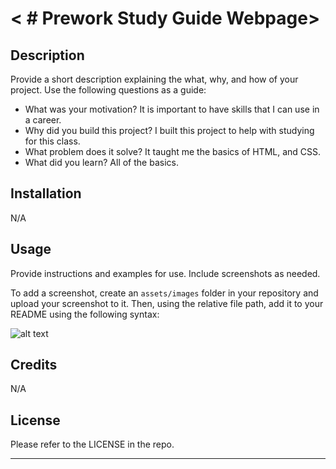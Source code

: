 # <  # Prework Study Guide Webpage>

## Description

Provide a short description explaining the what, why, and how of your project. Use the following questions as a guide:

- What was your motivation? It is important to have skills that I can use in a career.
- Why did you build this project?  I built this project to help with studying for this class. 
- What problem does it solve? It taught me the basics of HTML, and CSS.
- What did you learn? All of the basics. 

## Installation

N/A

## Usage

Provide instructions and examples for use. Include screenshots as needed.

To add a screenshot, create an `assets/images` folder in your repository and upload your screenshot to it. Then, using the relative file path, add it to your README using the following syntax:

![alt text](assets/images/screenshot.png)

## Credits

N/A

## License

Please refer to the LICENSE in the repo.

---
